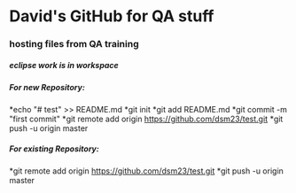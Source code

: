 # David's GitHub for QA stuff

### hosting files from QA training

##### eclipse work is in workspace

##### For new Repository:

*echo "# test" >> README.md
*git init
*git add README.md
*git commit -m "first commit"
*git remote add origin https://github.com/dsm23/test.git
*git push -u origin master

##### For existing Repository:

*git remote add origin https://github.com/dsm23/test.git
*git push -u origin master
